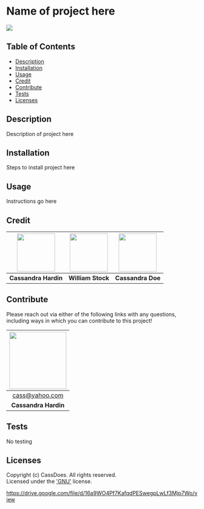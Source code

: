 # Name of project here
  [<img src="https://img.shields.io/badge/License-FDL_v1.3-blue.svg"/>](https://www.gnu.org/licenses/gpl-3.0.txt)

  ## Table of Contents
  - [Description](#description)
  - [Installation](#installation)
  - [Usage](#usage)
  - [Credit](#credit)
  - [Contribute](#contribute)
  - [Tests](#tests)
  - [Licenses](#licenses)

  ## Description
  Description of project here

  ## Installation
  Steps to install project here

  ## Usage
  Instructions go here

  
  ## Credit  
  [<img src="https://github.com/cassdoes.png?" width="100"/>](https://github.com/cassdoes) | [<img src="https://github.com/wist118.png?" width="100"/>](https://github.com/wist118) | [<img src="https://github.com/cassdoes.png?" width="100"/>](https://github.com/cassdoes) | 
  :----: | :----: | :----: | 
  **Cassandra Hardin** | **William Stock** | **Cassandra Doe** | 
  

  ## Contribute 
  Please reach out via either of the following links with any questions, including ways in which
  you can contribute to this project!

  | [<img src="https://github.com/cassdoes.png?" width="150"/>](https://github.com/cassdoes) |
  | :-: |
  | cass@yahoo.com |
  | **Cassandra Hardin** |

  ## Tests
  No testing

  ## Licenses
  Copyright (c) CassDoes. All rights reserved.  
  Licensed under the ['GNU'](https://www.gnu.org/licenses/gpl-3.0.txt) license.
  
  https://drive.google.com/file/d/16a9WO4Pf7KafqdPESwegpLwLf3Mjp7Wo/view
